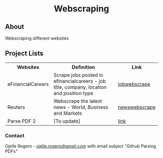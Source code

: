 <!-- PROJECT LOGO -->
<br />
<div align="center">
<h1 align="center">Webscraping</h1>
</div>

<h2>About</h2>
<p>Webscraping different websites</p>


<h2>Project Lists</h2>

<table>
<tr>
   <th>Websites</th>
   <th>Definition</th>
   <th>Link</th>
</tr>
<tr>
   <td>eFinancialCareers</td>
   <td>Scrape jobs posted in efinancialcareers - job title, company, location and position type</td>
   <td><a class="externalLink" href="https://github.com/ojudz08/webscraping-projects/tree/main/jobwebscrape">jobwebscrape</a></td>
</tr>
<tr>
   <td>Reuters</td>
   <td>Webscrape the latest news - World, Business and Markets</td>
   <td><a class="externalLink" href="https://github.com/ojudz08/parse_pdf-projects/tree/main/parsePDFs01">newswebscrape</a></td>
</tr>
<tr>
   <td>Parse PDF 2</td>
   <td>[To update]</td>
   <td><a class="externalLink" href="">link</a></td>
</tr>
</table>



<!-- CONTACT -->
### Contact

Ojelle Rogero - ojelle.rogero@gmail.com with email subject "Github Parsing PDFs"

